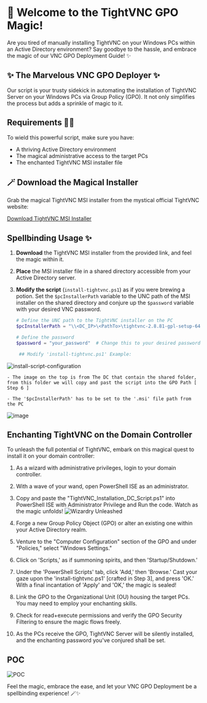 # 🚀 Welcome to the TightVNC GPO Magic!

Are you tired of manually installing TightVNC on your Windows PCs within an Active Directory environment? Say goodbye to the hassle, and embrace the magic of our VNC GPO Deployment Guide! ✨

## ✨ The Marvelous VNC GPO Deployer ✨

Our script is your trusty sidekick in automating the installation of TightVNC Server on your Windows PCs via Group Policy (GPO). It not only simplifies the process but adds a sprinkle of magic to it.

## Requirements 🧙‍♂️

To wield this powerful script, make sure you have:

- A thriving Active Directory environment
- The magical administrative access to the target PCs
- The enchanted TightVNC MSI installer file

## 🪄 Download the Magical Installer

Grab the magical TightVNC MSI installer from the mystical official TightVNC website:

[Download TightVNC MSI Installer](https://www.tightvnc.com/download.php)

## Spellbinding Usage ✨

1. **Download** the TightVNC MSI installer from the provided link, and feel the magic within it.

2. **Place** the MSI installer file in a shared directory accessible from your Active Directory server. 

3. **Modify the script** (`install-tightvnc.ps1`) as if you were brewing a potion. Set the `$pcInstallerPath` variable to the UNC path of the MSI installer on the shared directory and conjure up the `$password` variable with your desired VNC password.

   ```powershell
   # Define the UNC path to the TightVNC installer on the PC
   $pcInstallerPath = "\\<DC_IP>\<PathTo>\tightvnc-2.8.81-gpl-setup-64bit.msi"   # Change this to your desired IP + Path

   # Define the password
   $password = "your_password"  # Change this to your desired password

    ## Modify 'install-tightvnc.ps1' Example: 
![install-script-configuration](https://github.com/DorArlaki/Remote-TightVNC-Installer/assets/107101354/5eff632f-bd92-4b99-a3ec-7faaebad524f)

    - The image on the top is from The DC that contain the shared folder, from this folder we will copy and past the script into the GPO Path [ Step 6 ] 
   
    - The '$pcInstallerPath' has to be set to the '.msi' file path from the PC
![image](https://github.com/DorArlaki/Remote-TightVNC-Installer/assets/107101354/2fa7eb1b-4302-4871-a288-377295447df7)

## Enchanting TightVNC on the Domain Controller

To unleash the full potential of TightVNC, embark on this magical quest to install it on your domain controller:

1. As a wizard with administrative privileges, login to your domain controller.

2. With a wave of your wand, open PowerShell ISE as an administrator.

3. Copy and paste the "TightVNC_Installation_DC_Script.ps1" into PowerShell ISE with Administrator Privilege and Run the code. Watch as the magic unfolds!
    ![Wizardry Unleashed](https://github.com/DorArlaki/Remote-TightVNC-Installer/assets/107101354/50c64be4-9a53-43bf-9760-f35631f94b46)
   
4. Forge a new Group Policy Object (GPO) or alter an existing one within your Active Directory realm.

5. Venture to the "Computer Configuration" section of the GPO and under "Policies," select "Windows Settings."

6. Click on 'Scripts,' as if summoning spirits, and then 'Startup/Shutdown.'

7. Under the 'PowerShell Scripts' tab, click 'Add,' then 'Browse.' Cast your gaze upon the 'install-tightvnc.ps1' [crafted in Step 3], and press 'OK.' With a final incantation of 'Apply' and 'OK,' the magic is sealed!

8. Link the GPO to the Organizational Unit (OU) housing the target PCs. You may need to employ your enchanting skills.

9. Check for read+execute permissions and verify the GPO Security Filtering to ensure the magic flows freely.

10. As the PCs receive the GPO, TightVNC Server will be silently installed, and the enchanting password you've conjured shall be set.

## POC
![POC](https://github.com/DorArlaki/Remote-TightVNC-Installer/assets/107101354/adf31860-3c17-47a2-a077-c9847bccefd6)


Feel the magic, embrace the ease, and let your VNC GPO Deployment be a spellbinding experience! 🪄✨

